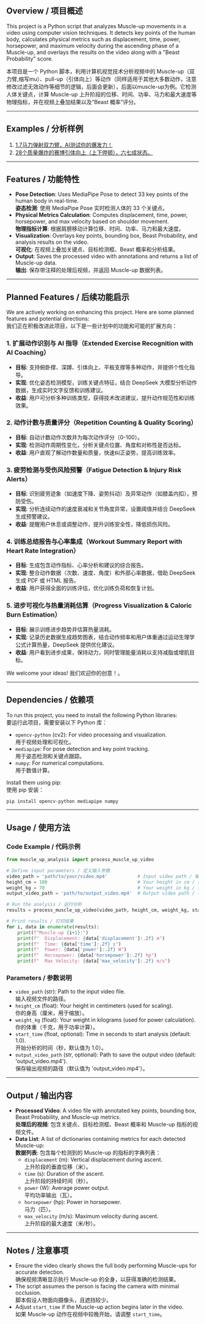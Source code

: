 ## Overview / 项目概述

This project is a Python script that analyzes Muscle-up movements in a video using computer vision techniques. It detects key points of the human body, calculates physical metrics such as displacement, time, power, horsepower, and maximum velocity during the ascending phase of a Muscle-up, and overlays the results on the video along with a "Beast Probability" score.

本项目是一个 Python 脚本，利用计算机视觉技术分析视频中的 Muscle-up（双力臂,缩写mu）、pull-up（引体向上）等动作（同样适用于其他大多数动作，注意修改过滤无效动作等细节的逻辑，后面会更新），后面以muscle-up为例。它检测人体关键点，计算 Muscle-up 上升阶段的位移、时间、功率、马力和最大速度等物理指标，并在视频上叠加结果以及“Beast 概率”评分。

---

## Examples / 分析样例

1. [1.7马力弹射双力臂，AI测试你的爆发力！](https://www.bilibili.com/video/BV1xk9RY3E9k/?vd_source=bc499aa91cecc9b938f44372fe471cce#reply256332236225)
2. [28个质量爆炸的赛博引体向上（上下停顿），六七成状态。](https://www.bilibili.com/video/BV1jHRKYsEtb/?spm_id_from=333.1387.homepage.video_card.click&vd_source=bc499aa91cecc9b938f44372fe471cce)

---

## Features / 功能特性

- **Pose Detection**: Uses MediaPipe Pose to detect 33 key points of the human body in real-time.  
  **姿态检测**: 使用 MediaPipe Pose 实时检测人体的 33 个关键点。
- **Physical Metrics Calculation**: Computes displacement, time, power, horsepower, and max velocity based on shoulder movement.  
  **物理指标计算**: 根据肩膀移动计算位移、时间、功率、马力和最大速度。
- **Visualization**: Overlays key points, bounding box, Beast Probability, and analysis results on the video.  
  **可视化**: 在视频上叠加关键点、目标检测框、Beast 概率和分析结果。
- **Output**: Saves the processed video with annotations and returns a list of Muscle-up data.  
  **输出**: 保存带注释的处理后视频，并返回 Muscle-up 数据列表。

---

## Planned Features / 后续功能启示

We are actively working on enhancing this project. Here are some planned features and potential directions:  
我们正在积极改进此项目，以下是一些计划中的功能和可能的扩展方向：

### 1. **扩展动作识别与 AI 指导（Extended Exercise Recognition with AI Coaching）**
- **目标**: 支持俯卧撑、深蹲、引体向上、平板支撑等多种动作，并提供个性化指导。
- **实现**: 优化姿态检测模型，训练关键点特征，结合 DeepSeek 大模型分析动作数据，生成实时文字反馈和训练建议。
- **收益**: 用户可分析多种训练类型，获得技术改进建议，提升动作规范性和训练效果。

### 2. **动作计数与质量评分（Repetition Counting & Quality Scoring）**
- **目标**: 自动计数动作次数并为每次动作评分（0-100）。
- **实现**: 检测动作周期性变化，分析关键点位置、角度和对称性是否达标。
- **收益**: 用户直观了解动作数量和质量，快速纠正姿势，提高训练效率。

### 3. **疲劳检测与受伤风险预警（Fatigue Detection & Injury Risk Alerts）**
- **目标**: 识别疲劳迹象（如速度下降、姿势抖动）及异常动作（如膝盖内扣），预防受伤。
- **实现**: 分析连续动作的速度衰减和关节角度异常，设置阈值并结合 DeepSeek 生成预警建议。
- **收益**: 提醒用户休息或调整动作，提升训练安全性，降低损伤风险。

### 4. **训练总结报告与心率集成（Workout Summary Report with Heart Rate Integration）**
- **目标**: 生成包含动作指标、心率分析和建议的综合报告。
- **实现**: 整合动作数据（次数、速度、角度）和外部心率数据，借助 DeepSeek 生成 PDF 或 HTML 报告。
- **收益**: 用户获得全面的训练评估，优化训练负荷和恢复计划。

### 5. **进步可视化与热量消耗估算（Progress Visualization & Caloric Burn Estimation）**
- **目标**: 展示训练进步趋势并估算热量消耗。
- **实现**: 记录历史数据生成趋势图表，结合动作频率和用户体重通过运动生理学公式计算热量，DeepSeek 提供优化建议。
- **收益**: 用户看到进步成果，保持动力，同时管理能量消耗以支持减脂或增肌目标。

We welcome your ideas! 
我们欢迎你的创意！。

---

## Dependencies / 依赖项

To run this project, you need to install the following Python libraries:  
要运行此项目，需要安装以下 Python 库：

- `opencv-python` (cv2): For video processing and visualization.  
  用于视频处理和可视化。
- `mediapipe`: For pose detection and key point tracking.  
  用于姿态检测和关键点跟踪。
- `numpy`: For numerical computations.  
  用于数值计算。

Install them using pip:  
使用 pip 安装：
```bash
pip install opencv-python mediapipe numpy
```

---

## Usage / 使用方法

### Code Example / 代码示例
```python
from muscle_up_analysis import process_muscle_up_video

# Define input parameters / 定义输入参数
video_path = 'path/to/your/video.mp4'           # Input video path / 输入视频路径
height_cm = 180                                 # Your height in cm / 你的身高（厘米）
weight_kg = 70                                  # Your weight in kg / 你的体重（千克）
output_video_path = 'path/to/output_video.mp4'  # Output video path / 输出视频路径

# Run the analysis / 运行分析
results = process_muscle_up_video(video_path, height_cm, weight_kg, start_time=1.0, output_video_path=output_video_path)

# Print results / 打印结果
for i, data in enumerate(results):
    print(f"Muscle-up {i+1}:")
    print(f"  Displacement: {data['displacement']:.2f} m")
    print(f"  Time: {data['time']:.2f} s")
    print(f"  Power: {data['power']:.2f} W")
    print(f"  Horsepower: {data['horsepower']:.2f} hp")
    print(f"  Max Velocity: {data['max_velocity']:.2f} m/s")
```

### Parameters / 参数说明
- `video_path` (str): Path to the input video file.  
  输入视频文件的路径。
- `height_cm` (float): Your height in centimeters (used for scaling).  
  你的身高（厘米，用于缩放）。
- `weight_kg` (float): Your weight in kilograms (used for power calculation).  
  你的体重（千克，用于功率计算）。
- `start_time` (float, optional): Time in seconds to start analysis (default: 1.0).  
  开始分析的时间（秒，默认值为 1.0）。
- `output_video_path` (str, optional): Path to save the output video (default: 'output_video.mp4').  
  保存输出视频的路径（默认值为 'output_video.mp4'）。

---

## Output / 输出内容

- **Processed Video**: A video file with annotated key points, bounding box, Beast Probability, and Muscle-up metrics.  
  **处理后的视频**: 包含关键点、目标检测框、Beast 概率和 Muscle-up 指标的视频文件。
- **Data List**: A list of dictionaries containing metrics for each detected Muscle-up:  
  **数据列表**: 包含每个检测到的 Muscle-up 的指标的字典列表：
  - `displacement` (m): Vertical displacement during ascent.  
    上升阶段的垂直位移（米）。
  - `time` (s): Duration of the ascent.  
    上升阶段的持续时间（秒）。
  - `power` (W): Average power output.  
    平均功率输出（瓦）。
  - `horsepower` (hp): Power in horsepower.  
    马力（匹）。
  - `max_velocity` (m/s): Maximum velocity during ascent.  
    上升阶段的最大速度（米/秒）。
    
---

## Notes / 注意事项

- Ensure the video clearly shows the full body performing Muscle-ups for accurate detection.  
  确保视频清晰显示执行 Muscle-up 的全身，以获得准确的检测结果。
- The script assumes the person is facing the camera with minimal occlusion.  
  脚本假设人物面向摄像头，且遮挡较少。
- Adjust `start_time` if the Muscle-up action begins later in the video.  
  如果 Muscle-up 动作在视频中较晚开始，请调整 `start_time`。
